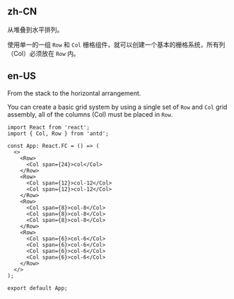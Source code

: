 ## zh-CN

从堆叠到水平排列。

使用单一的一组 `Row` 和 `Col` 栅格组件，就可以创建一个基本的栅格系统，所有列（Col）必须放在 `Row` 内。

## en-US

From the stack to the horizontal arrangement.

You can create a basic grid system by using a single set of `Row` and `Col` grid assembly, all of the columns (Col) must be placed in `Row`.
```tsx
import React from 'react';
import { Col, Row } from 'antd';

const App: React.FC = () => (
  <>
    <Row>
      <Col span={24}>col</Col>
    </Row>
    <Row>
      <Col span={12}>col-12</Col>
      <Col span={12}>col-12</Col>
    </Row>
    <Row>
      <Col span={8}>col-8</Col>
      <Col span={8}>col-8</Col>
      <Col span={8}>col-8</Col>
    </Row>
    <Row>
      <Col span={6}>col-6</Col>
      <Col span={6}>col-6</Col>
      <Col span={6}>col-6</Col>
      <Col span={6}>col-6</Col>
    </Row>
  </>
);

export default App;
```

